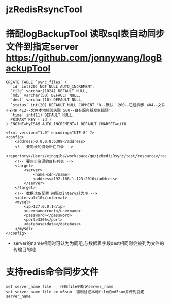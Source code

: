 # jzRedisRsyncTool

# 搭配logBackupTool 读取sql表自动同步文件到指定server  https://github.com/jonnywang/logBackupTool

```
CREATE TABLE `sync_files` (
  `id` int(20) NOT NULL AUTO_INCREMENT,
  `file` varchar(1024) DEFAULT NULL,
  `md5` varchar(50) DEFAULT NULL,
  `dest` varchar(10) DEFAULT NULL,
  `status` int(20) DEFAULT NULL COMMENT '0--默认  200--已经同步 404--文件不存在 412--文件本地校验失败 500--目标服务器发生错误',
  `time` int(11) DEFAULT NULL,
  PRIMARY KEY (`id`)
) ENGINE=MyISAM AUTO_INCREMENT=1 DEFAULT CHARSET=utf8
```

```
<?xml version="1.0" encoding="UTF-8" ?>
<config>
    <address>0.0.0.0:6399</address>
    <!-- 要同步的资源所在目录 -->
    <repertory>/Users/xingqiba/workspace/go/jzRedisRsync/test/resource</repertory>
    <!-- 要同步资源的目标列表 -->
    <target>
        <server>
            <name>cdn</name>
            <address>192.168.1.123:2010</address>
        </server>
    </target>
    <!-- 数据读取配置 间隔以interval为准 -->
    <interval>10</interval>
    <mysql>
        <ip>127.0.0.1</ip>
        <username>root</username>
        <password></password>
        <port>3306</port>
        <database>data</database>
    </mysql>
</config>
```
* server的name相同时可认为为同组,与数据表字段dest相同则会被列为文件的传输目的地

# 支持redis命令同步文件
```
set server_name file    传输file到指定server_name
set server_name file ex m5sum  强制验证本地file的md5sum并传到指定server_name
```
